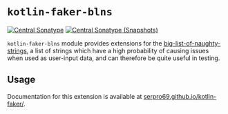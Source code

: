 # `kotlin-faker-blns`

[![Central Sonatype](https://img.shields.io/maven-central/v/io.github.serpro69/kotlin-faker-blns?style=for-the-badge&logo=apachemaven&label=release-version&color=blue)](https://central.sonatype.com/artifact/io.github.serpro69/kotlin-faker-blns)
[![Central Sonatype (Snapshots)](https://img.shields.io/maven-metadata/v?metadataUrl=https%3A%2F%2Fcentral.sonatype.com%2Frepository%2Fmaven-snapshots%2Fio%2Fgithub%2Fserpro69%2Fkotlin-faker-blns%2Fmaven-metadata.xml&strategy=highestVersion&style=for-the-badge&logo=apachemaven&label=snapshot-version&color=yellow)](https://central.sonatype.com/service/rest/repository/browse/maven-snapshots/io/github/serpro69/kotlin-faker/)

`kotlin-faker-blns` module provides extensions for the [big-list-of-naughty-strings](https://github.com/minimaxir/big-list-of-naughty-strings), a list of strings which have a high probability of causing issues when used as user-input data, and can therefore be quite useful in testing.

## Usage

Documentation for this extension is available at [serpro69.github.io/kotlin-faker/](https://serpro69.github.io/kotlin-faker/extensions/blns-extension).
